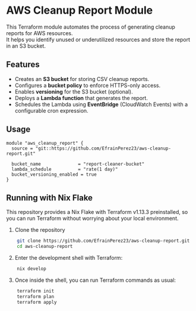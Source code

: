 # AWS Cleanup Report Module

This Terraform module automates the process of generating cleanup reports for AWS resources.  
It helps you identify unused or underutilized resources and store the report in an S3 bucket.  

## Features

- Creates an **S3 bucket** for storing CSV cleanup reports.
- Configures a **bucket policy** to enforce HTTPS-only access.
- Enables **versioning** for the S3 bucket (optional).
- Deploys a **Lambda function** that generates the report.
- Schedules the Lambda using **EventBridge** (CloudWatch Events) with a configurable cron expression.

## Usage

```hcl
module "aws_cleanup_report" {
  source = "git::https://github.com/EfrainPerez23/aws-cleanup-report.git"

  bucket_name              = "report-cleaner-bucket"
  lambda_schedule          = "rate(1 day)"
  bucket_versioning_enabled = true
}
```


## Running with Nix Flake

This repository provides a Nix Flake with Terraform v1.13.3 preinstalled, so you can run Terraform without worrying about your local environment.

1. Clone the repository
```bash
    git clone https://github.com/EfrainPerez23/aws-cleanup-report.git
    cd aws-cleanup-report
```

2. Enter the development shell with Terraform:
```bash
    nix develop
```

3. Once inside the shell, you can run Terraform commands as usual:
```bash
    terraform init
    terraform plan
    terraform apply
```